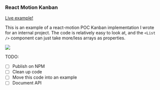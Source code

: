 ### React Motion Kanban

[Live example!](https://react-motion-kanban-gfyinuzipl.now.sh)

This is an example of a react-motion POC Kanban implementation I wrote for an internal project.
The code is relatively easy to look at, and the `<List />` component can just take more/less arrays as properties.

![](http://d.pr/i/0WOq6V+)


TODO:

- [ ] Publish on NPM
- [ ] Clean up code
- [ ] Move this code into an example
- [ ] Document API
